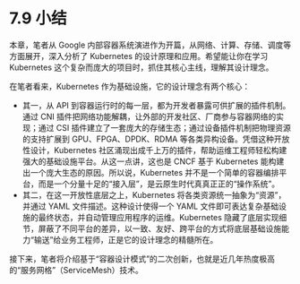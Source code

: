 # 7.9 小结

本章，笔者从 Google 内部容器系统演进作为开篇，从网络、计算、存储、调度等方面展开，深入分析了 Kubernetes 的设计原理和应用。希望能让你在学习 Kubernetes 这个复杂而庞大的项目时，抓住其核心主线，理解其设计理念。

在笔者看来，Kubernetes 作为基础设施，它的设计理念有两个核心：
- 其一，从 API 到容器运行时的每一层，都为开发者暴露可供扩展的插件机制。通过 CNI 插件把网络功能解耦，让外部的开发社区、厂商参与容器网络的实现；通过 CSI 插件建立了一套庞大的存储生态；通过设备插件机制把物理资源的支持扩展到 GPU、FPGA、DPDK、RDMA 等各类异构设备。凭借这种开放性设计，Kubernetes 社区涌现出成千上万的插件，帮助运维工程师轻松构建强大的基础设施平台。从这一点讲，这也是 CNCF 基于 Kubernetes 能构建出一个庞大生态的原因。所以说，Kubernetes 并不是一个简单的容器编排平台，而是一个分量十足的“接入层”，是云原生时代真真正正的“操作系统”。
- 其二，在这一开放性底层之上，Kubernetes 将各类资源统一抽象为“资源”，并通过 YAML 文件描述。这种设计使得一个 YAML 文件即可表达复杂基础设施的最终状态，并自动管理应用程序的运维。Kubernetes 隐藏了底层实现细节，屏蔽了不同平台的差异，以一致、友好、跨平台的方式将底层基础设施能力“输送”给业务工程师，正是它的设计理念的精髓所在。

接下来，笔者将介绍基于“容器设计模式”的二次创新，也就是近几年热度极高的“服务网格”（ServiceMesh）技术。